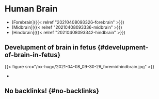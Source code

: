 # Human Brain


-   [Forebrain]({{< relref "20210408093326-forebrain" >}})
-   [Midbrain]({{< relref "20210408093336-midbrain" >}})
-   [Hindbrain]({{< relref "20210408093342-hindbrain" >}})


## Develupment of brain in fetus {#develupment-of-brain-in-fetus}

{{< figure src="/ox-hugo/2021-04-08_09-30-26_foremidhindbrain.jpg" >}}

-


## No backlinks! {#no-backlinks}


